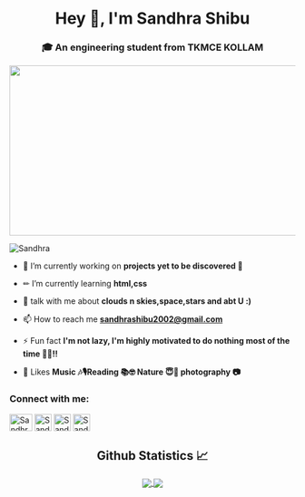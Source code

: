 
<h1 align="center">Hey 👋, I'm  Sandhra Shibu</h1>
<h3 align="center">🎓 An engineering student from TKMCE KOLLAM</h3>
<div align="center">
  <img src="https://media2.giphy.com/media/8MyXEVgue4ucw/giphy.gif?cid=ecf05e47czhflfe7vt7f71sxaj55igep725kkmr90gjnrono&rid=giphy.gif&ct=g" width="600" height="300"/>
</div>

<p align="left"> <img src="https://komarev.com/ghpvc/?username=SandhraShibu&label=Profile%20views&color=0e75b6&style=flat" alt="Sandhra" /> </p>

- 🔭 I’m currently working on **projects yet to be discovered 🧐**

- ✏ I’m currently learning **html,css**

- 💬 talk with me about **clouds n skies,space,stars and abt U :)**

- 📫 How to reach me **sandhrashibu2002@gmail.com**

- ⚡ Fun fact **I'm not lazy, I'm highly motivated to do nothing most of the time 🤷‍♀️!!**

- 💜  Likes **Music 🎶🎙Reading 📚🤓 Nature 😇🌿 photography 📷**

<h3 align="left">Connect with me:</h3>
<p align="left">
<a href="https://www.instagram.com/sandhrashibu/" target="blank"><img align="center" src="https://cdn.freebiesupply.com/images/large/2x/instagram-icon-white-on-black-circle.png" alt="Sandhra" height="30" width="40" /></a>
<a href="https://discord.com/users/Sandhra%20Shibu#5771" target="blank"><img align="center" src="https://encrypted-tbn0.gstatic.com/images?q=tbn:ANd9GcTspErpswcB-NyZPJwSbm0Q1Z6aYrgnVIeQMUE8Yw3KFris3kFskG__MaGmFl2qQ8L4RCU&usqp=CAU" alt="Sandhra" height="30" width="30" /></a>
<a href="https://open.spotify.com/user/31zg5342uzpeeijj554cwx6mooiq?si=vNe3PrWCQTuXnY9gtxQt7g&utm_source=copy-link" target="blank"><img align="center" src="https://i0.wp.com/i.pinimg.com/originals/6e/2c/66/6e2c669da97f9eff52a7f6926cda064d.jpg" alt="Sandhra" height="30" width="30" /></a>
<a href="https://twitter.com/SandhraShibu" target="blank"><img align="center" src="https://encrypted-tbn0.gstatic.com/images?q=tbn:ANd9GcRVFIEhROfXgTP1s-EkF0dnRYGlyo7t7XJviQ&usqp=CAU" alt="Sandhra" height="30" width="30" /></a>
</p>


<h2 align="center"> Github Statistics 📈 </h2>
  
  <div align="center"> 
     <a href="">
      <img align="center" src="https://github-readme-stats-sigma-five.vercel.app/api?username=Sandhrashibu&show_icons=true&include_all_commits=true&count_private=true&theme=react&line_height=40" />
    </a>
    <a href="">
      <img align="center" src="https://github-readme-stats.vercel.app/api/top-langs/?username=Sandhrashibu&theme=react&line_height=40&hide=css"/>
    </a>
</div





